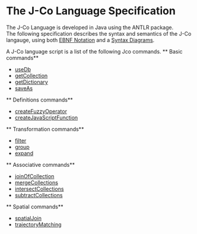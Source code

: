 # The J-Co Language Specification

The J-Co Language is developed in Java using the ANTLR package.\
The following specification describes the syntax and semantics of the J-Co langauge, 
using both [EBNF Notation](https://en.wikipedia.org/wiki/Extended_Backus%E2%80%93Naur_form) 
and a [Syntax Diagrams](https://en.wikipedia.org/wiki/Syntax_diagram). 

A J-Co language script is a list of the following Jco commands.
** Basic commands**
* [useDb](useDb.md)
* [getCollection](getCollection.d) 
* [getDictionary](getDictionary.md) 							
* [saveAs](saveAs.md)  

** Definitions commands**
*	[createFuzzyOperator](createFuzzyOperator.md)
* [createJavaScriptFunction](createJavaScriptFunction.md)

** Transformation commands**
* [filter](filter.md)  
* [group](group.md)
* [expand](expand.md)  

** Associative commands**
* [joinOfCollection](joinOfCollection.md)
* [mergeCollections](mergeCollections.md) 
* [intersectCollections](intersectCollections.md)
* [subtractCollections](subtractCollections.md) 

** Spatial commands**
* [spatialJoin](spatialJoin.md)
* [trajectoryMatching](trajectoryMatching.md)  
